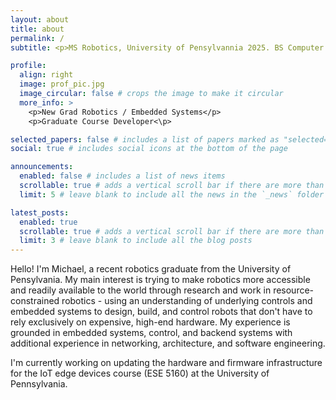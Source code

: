 ```yaml
---
layout: about
title: about
permalink: /
subtitle: <p>MS Robotics, University of Pensylvannia 2025. BS Computer Engineering, UCSD 2023.</p>

profile:
  align: right
  image: prof_pic.jpg
  image_circular: false # crops the image to make it circular
  more_info: >
    <p>New Grad Robotics / Embedded Systems</p>
    <p>Graduate Course Developer<\p>

selected_papers: false # includes a list of papers marked as "selected={true}"
social: true # includes social icons at the bottom of the page

announcements:
  enabled: false # includes a list of news items
  scrollable: true # adds a vertical scroll bar if there are more than 3 news items
  limit: 5 # leave blank to include all the news in the `_news` folder

latest_posts:
  enabled: true
  scrollable: true # adds a vertical scroll bar if there are more than 3 new posts items
  limit: 3 # leave blank to include all the blog posts
---
```


Hello! I'm Michael, a recent robotics graduate from the University of Pensylvania. My main interest is trying to make robotics more accessible and readily available to the world through research and work in resource-constrained robotics - using an understanding of underlying controls and embedded systems to design, build, and control robots that don't have to rely exclusively on expensive, high-end hardware. My experience is grounded in embedded systems, control, and backend systems with additional experience in networking, architecture, and software engineering.

I'm currently working on updating the hardware and firmware infrastructure for the IoT edge devices course (ESE 5160) at the University of Pennsylvania.